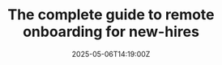 ---
title: The complete guide to remote onboarding for new-hires
linkTitle: The complete guide to remote onboarding for new-hires
date: '2025-05-06T14:19:00Z'
weight: 1
description: A comprehensive guide for remote onboarding emphasizes a structured process
  over two weeks, focusing on organizational, technical, and social aspects to ensure
  new hires feel connected and empowered from day one. Key practices include using
  documentation, assigning onboarding buddies, and encouraging informal communication
  to enhance integration into the remote work culture.
draft: false
ref: the-complete-guide-to-remote-onboarding-for-new-hires
---